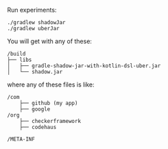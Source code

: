 
Run experiments:
```
./gradlew shadowJar
./gradlew uberJar
```
You will get with any of these:
```
/build
├── libs
│   ├── gradle-shadow-jar-with-kotlin-dsl-uber.jar
│   └── shadow.jar

```

where any of these files is like:
```
/com
    ├── github (my app)
    ├── google 
/org
    ├── checkerframework
    ├── codehaus

/META-INF

```
